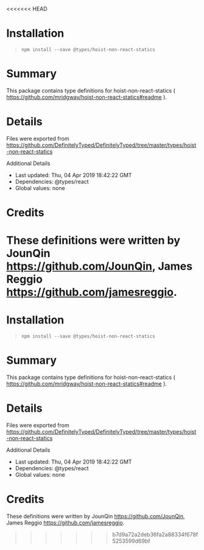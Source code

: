 <<<<<<< HEAD
# Installation
> `npm install --save @types/hoist-non-react-statics`

# Summary
This package contains type definitions for hoist-non-react-statics ( https://github.com/mridgway/hoist-non-react-statics#readme ).

# Details
Files were exported from https://github.com/DefinitelyTyped/DefinitelyTyped/tree/master/types/hoist-non-react-statics

Additional Details
 * Last updated: Thu, 04 Apr 2019 18:42:22 GMT
 * Dependencies: @types/react
 * Global values: none

# Credits
These definitions were written by JounQin <https://github.com/JounQin>, James Reggio <https://github.com/jamesreggio>.
=======
# Installation
> `npm install --save @types/hoist-non-react-statics`

# Summary
This package contains type definitions for hoist-non-react-statics ( https://github.com/mridgway/hoist-non-react-statics#readme ).

# Details
Files were exported from https://github.com/DefinitelyTyped/DefinitelyTyped/tree/master/types/hoist-non-react-statics

Additional Details
 * Last updated: Thu, 04 Apr 2019 18:42:22 GMT
 * Dependencies: @types/react
 * Global values: none

# Credits
These definitions were written by JounQin <https://github.com/JounQin>, James Reggio <https://github.com/jamesreggio>.
>>>>>>> b7d9a72a2deb36fa2a88334f678f5253599d69bf
